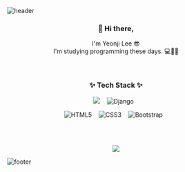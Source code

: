 ![header](https://capsule-render.vercel.app/api?type=waving&color=gradient&height=207&section=header&text=YeonJi%20Lee&fontSize=70&fontAlignY=35&animation=fadeIn)

<h3 align="center"> 👋 Hi there,</h3>
<p align="center">
I'm Yeonji Lee 😎 <br>
I'm studying programming these days. 💻💖🌱
</p>

<br>
<h3 align="center">✨ Tech Stack ✨ </h3>

<p align="center">
  <img src="https://img.shields.io/badge/python%20-%2314354C.svg?&style=for-the-badge&logo=python&logoColor=white"/>&nbsp;&nbsp;&nbsp;
  <img alt="Django" src="https://img.shields.io/badge/django%20-%23092E20.svg?&style=for-the-badge&logo=django&logoColor=white"/>&nbsp;&nbsp;&nbsp;
</p>
<p align="center">
  <img alt="HTML5" src="https://img.shields.io/badge/html5%20-%23E34F26.svg?&style=for-the-badge&logo=html5&logoColor=white"/>&nbsp;&nbsp;&nbsp;
  <img alt="CSS3" src="https://img.shields.io/badge/css3%20-%231572B6.svg?&style=for-the-badge&logo=css3&logoColor=white"/>&nbsp;&nbsp;&nbsp;
  <img alt="Bootstrap" src="https://img.shields.io/badge/bootstrap%20-%23563D7C.svg?&style=for-the-badge&logo=bootstrap&logoColor=white"/>&nbsp;&nbsp;&nbsp;
</p>

<br><br>
<p align="center">
  <a href="https://hits.seeyoufarm.com"><img src="https://hits.seeyoufarm.com/api/count/incr/badge.svg?url=https%3A%2F%2Fgithub.com%2Fyeonjii&count_bg=%23CE79FF&title_bg=%23555555&icon=&icon_color=%23E7E7E7&title=hits&edge_flat=false"/></a>
</p>

![footer](https://capsule-render.vercel.app/api?section=footer&type=waving&color=gradient)

<!--
**yeonjii/yeonjii** is a ✨ _special_ ✨ repository because its `README.md` (this file) appears on your GitHub profile.

Here are some ideas to get you started:

- 🔭 I’m currently working on ...
- 🌱 I’m currently learning ...
- 👯 I’m looking to collaborate on ...
- 🤔 I’m looking for help with ...
- 💬 Ask me about ...
- 📫 How to reach me: ...
- 😄 Pronouns: ...
- ⚡ Fun fact: ...
-->
